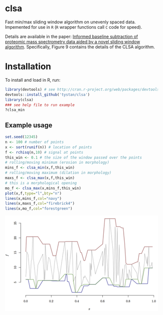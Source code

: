 # clsa
Fast min/max sliding window algorithm on unevenly spaced data. Impemented for use in `R` (`R` wrapper functions call `C` code for speed).

Details are available in the paper:
[Informed baseline subtraction of proteomic mass spectrometry data aided by a novel sliding window algorithm](https://arxiv.org/abs/1603.07082/). Specifically, Figure 9 contains the details of the CLSA algorithm.

# Installation
To install and load in R, run:
```R
library(devtools) # see http://cran.r-project.org/web/packages/devtools/README.html
devtools::install_github('tystan/clsa')
library(clsa)
### see help file to run example
?clsa_min
```

## Example usage
```R
set.seed(12345)
n <- 100 # number of points
x <- sort(runif(n)) # location of points
f <- rchisq(n,10) # signal at points
this_win <- 0.1 # the size of the window passed over the points
# rolling/moving minimum (erosion in morphology)
mins_f <- clsa_min(x,f,this_win)
# rolling/moving maximum (dilation in morphology)
maxs_f <- clsa_max(x,f,this_win)
# this is a morphological opening
mo_f <- clsa_max(x,mins_f,this_win)
plot(x,f,type="l",bty="n")
lines(x,mins_f,col="navy")
lines(x,maxs_f,col="firebrick4")
lines(x,mo_f,col="forestgreen")
```

![](https://github.com/tystan/clsa/blob/master/example.png)
